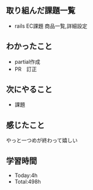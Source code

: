 ## 取り組んだ課題一覧
- rails EC課題 商品一覧,詳細設定
## わかったこと
- partial作成
- PR　訂正
## 次にやること
- 課題
## 感じたこと
やっと一つめが終わって嬉しい
## 学習時間
- Today:4h
- Total:498h
